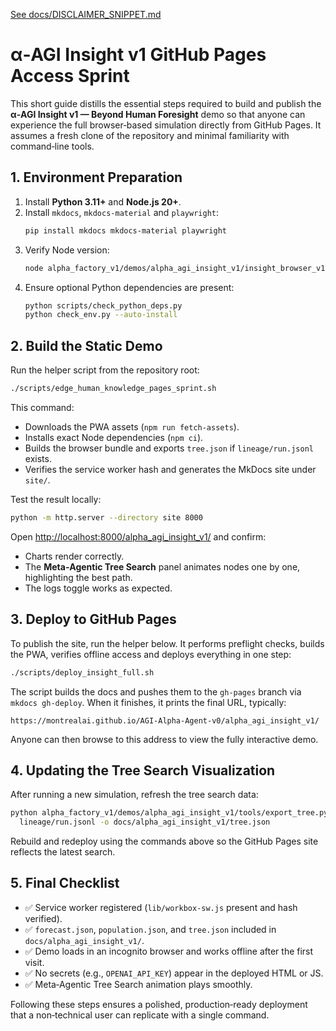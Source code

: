[See docs/DISCLAIMER_SNIPPET.md](DISCLAIMER_SNIPPET.md)

# α‑AGI Insight v1 GitHub Pages Access Sprint

This short guide distills the essential steps required to build and publish the **α‑AGI Insight v1 — Beyond Human Foresight** demo so that anyone can experience the full browser‑based simulation directly from GitHub Pages. It assumes a fresh clone of the repository and minimal familiarity with command‑line tools.

## 1. Environment Preparation

1. Install **Python 3.11+** and **Node.js 20+**.
2. Install `mkdocs`, `mkdocs-material` and `playwright`:
   ```bash
   pip install mkdocs mkdocs-material playwright
   ```
3. Verify Node version:
   ```bash
   node alpha_factory_v1/demos/alpha_agi_insight_v1/insight_browser_v1/build/version_check.js
   ```
4. Ensure optional Python dependencies are present:
   ```bash
   python scripts/check_python_deps.py
   python check_env.py --auto-install
   ```

## 2. Build the Static Demo

Run the helper script from the repository root:

```bash
./scripts/edge_human_knowledge_pages_sprint.sh
```

This command:
- Downloads the PWA assets (`npm run fetch-assets`).
- Installs exact Node dependencies (`npm ci`).
- Builds the browser bundle and exports `tree.json` if `lineage/run.jsonl` exists.
- Verifies the service worker hash and generates the MkDocs site under `site/`.

Test the result locally:

```bash
python -m http.server --directory site 8000
```

Open <http://localhost:8000/alpha_agi_insight_v1/> and confirm:
- Charts render correctly.
- The **Meta‑Agentic Tree Search** panel animates nodes one by one, highlighting the best path.
- The logs toggle works as expected.

## 3. Deploy to GitHub Pages

To publish the site, run the helper below. It performs preflight checks,
builds the PWA, verifies offline access and deploys everything in one step:

```bash
./scripts/deploy_insight_full.sh
```

The script builds the docs and pushes them to the `gh-pages` branch via `mkdocs gh-deploy`. When it finishes, it prints the final URL, typically:

```
https://montrealai.github.io/AGI-Alpha-Agent-v0/alpha_agi_insight_v1/
```

Anyone can then browse to this address to view the fully interactive demo.

## 4. Updating the Tree Search Visualization

After running a new simulation, refresh the tree search data:

```bash
python alpha_factory_v1/demos/alpha_agi_insight_v1/tools/export_tree.py \
  lineage/run.jsonl -o docs/alpha_agi_insight_v1/tree.json
```

Rebuild and redeploy using the commands above so the GitHub Pages site reflects the latest search.

## 5. Final Checklist

- ✅ Service worker registered (`lib/workbox-sw.js` present and hash verified).
- ✅ `forecast.json`, `population.json`, and `tree.json` included in `docs/alpha_agi_insight_v1/`.
- ✅ Demo loads in an incognito browser and works offline after the first visit.
- ✅ No secrets (e.g., `OPENAI_API_KEY`) appear in the deployed HTML or JS.
- ✅ Meta‑Agentic Tree Search animation plays smoothly.

Following these steps ensures a polished, production‑ready deployment that a non‑technical user can replicate with a single command.
